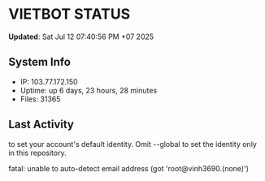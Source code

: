 # VIETBOT STATUS
**Updated**: Sat Jul 12 07:40:56 PM +07 2025

## System Info
- IP: 103.77.172.150
- Uptime: up 6 days, 23 hours, 28 minutes
- Files: 31365

## Last Activity

to set your account's default identity.
Omit --global to set the identity only in this repository.

fatal: unable to auto-detect email address (got 'root@vinh3690.(none)')
